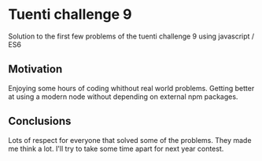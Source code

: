 #  Tuenti challenge 9

Solution to the first few problems of the tuenti challenge 9 using javascript / ES6

## Motivation

Enjoying some hours of coding whithout real world problems. Getting better at using a modern node without depending on external npm packages. 

## Conclusions

Lots of respect for everyone that solved some of the problems. They made me think a lot. I'll try to take some time apart for next year contest.
